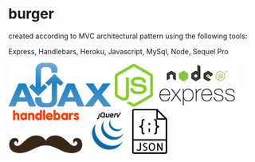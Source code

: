 <!-- icons -->

[1.1]: /icons/javascript.png
[2.1]: /icons/jquery.png
[3.1]: /icons/json.png
[4.1]: /icons/ajax.png
[5.1]: /icons/express.png
[6.1]: /icons/handlebars-js.png

# burger

created according to MVC architectural pattern using the following tools:

Express, Handlebars, Heroku, Javascript, MySql, Node, Sequel Pro

[![alt text][4.1]][4]
[![alt text][1.1]][1]
[![alt text][5.1]][5]
[![alt text][6.1]][6]
[![alt text][2.1]][2]
[![alt text][3.1]][3]


[1]: https://www.heroku.com
[2]: https://nodejs.org/en/
[3]: https://www.sequelpro.com/
[4]: http://handlebarsjs.com/
[5]: https://www.javascript.com/
[6]: https://www.mysql.com/
